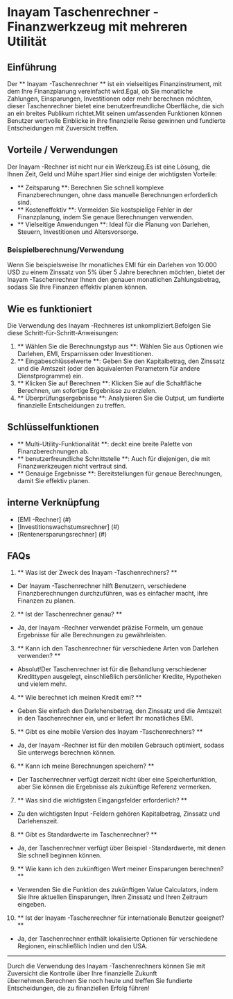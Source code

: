 # Inayam Taschenrechner - Finanzwerkzeug mit mehreren Utilität

## Einführung
Der ** Inayam -Taschenrechner ** ist ein vielseitiges Finanzinstrument, mit dem Ihre Finanzplanung vereinfacht wird.Egal, ob Sie monatliche Zahlungen, Einsparungen, Investitionen oder mehr berechnen möchten, dieser Taschenrechner bietet eine benutzerfreundliche Oberfläche, die sich an ein breites Publikum richtet.Mit seinen umfassenden Funktionen können Benutzer wertvolle Einblicke in ihre finanzielle Reise gewinnen und fundierte Entscheidungen mit Zuversicht treffen.

## Vorteile / Verwendungen
Der Inayam -Rechner ist nicht nur ein Werkzeug.Es ist eine Lösung, die Ihnen Zeit, Geld und Mühe spart.Hier sind einige der wichtigsten Vorteile:
- ** Zeitsparung **: Berechnen Sie schnell komplexe Finanzberechnungen, ohne dass manuelle Berechnungen erforderlich sind.
- ** Kosteneffektiv **: Vermeiden Sie kostspielige Fehler in der Finanzplanung, indem Sie genaue Berechnungen verwenden.
- ** Vielseitige Anwendungen **: Ideal für die Planung von Darlehen, Steuern, Investitionen und Altersvorsorge.

### Beispielberechnung/Verwendung
Wenn Sie beispielsweise Ihr monatliches EMI für ein Darlehen von 10.000 USD zu einem Zinssatz von 5% über 5 Jahre berechnen möchten, bietet der Inayam -Taschenrechner Ihnen den genauen monatlichen Zahlungsbetrag, sodass Sie Ihre Finanzen effektiv planen können.

## Wie es funktioniert
Die Verwendung des Inayam -Rechneres ist unkompliziert.Befolgen Sie diese Schritt-für-Schritt-Anweisungen:
1. ** Wählen Sie die Berechnungstyp aus **: Wählen Sie aus Optionen wie Darlehen, EMI, Ersparnissen oder Investitionen.
2. ** Eingabeschlüsselwerte **: Geben Sie den Kapitalbetrag, den Zinssatz und die Amtszeit (oder den äquivalenten Parametern für andere Dienstprogramme) ein.
3. ** Klicken Sie auf Berechnen **: Klicken Sie auf die Schaltfläche Berechnen, um sofortige Ergebnisse zu erzielen.
4. ** Überprüfungsergebnisse **: Analysieren Sie die Output, um fundierte finanzielle Entscheidungen zu treffen.

## Schlüsselfunktionen
- ** Multi-Utility-Funktionalität **: deckt eine breite Palette von Finanzberechnungen ab.
- ** benutzerfreundliche Schnittstelle **: Auch für diejenigen, die mit Finanzwerkzeugen nicht vertraut sind.
- ** Genauige Ergebnisse **: Bereitstellungen für genaue Berechnungen, damit Sie effektiv planen.

## interne Verknüpfung
- [EMI -Rechner] (#)
- [Investitionswachstumsrechner] (#)
- [Rentenersparungsrechner] (#)

## FAQs

1. ** Was ist der Zweck des Inayam -Taschenrechners? **
- Der Inayam -Taschenrechner hilft Benutzern, verschiedene Finanzberechnungen durchzuführen, was es einfacher macht, ihre Finanzen zu planen.

2. ** Ist der Taschenrechner genau? **
- Ja, der Inayam -Rechner verwendet präzise Formeln, um genaue Ergebnisse für alle Berechnungen zu gewährleisten.

3. ** Kann ich den Taschenrechner für verschiedene Arten von Darlehen verwenden? **
- Absolut!Der Taschenrechner ist für die Behandlung verschiedener Kredittypen ausgelegt, einschließlich persönlicher Kredite, Hypotheken und vielem mehr.

4. ** Wie berechnet ich meinen Kredit emi? **
- Geben Sie einfach den Darlehensbetrag, den Zinssatz und die Amtszeit in den Taschenrechner ein, und er liefert Ihr monatliches EMI.

5. ** Gibt es eine mobile Version des Inayam -Taschenrechners? **
- Ja, der Inayam -Rechner ist für den mobilen Gebrauch optimiert, sodass Sie unterwegs berechnen können.

6. ** Kann ich meine Berechnungen speichern? **
- Der Taschenrechner verfügt derzeit nicht über eine Speicherfunktion, aber Sie können die Ergebnisse als zukünftige Referenz vermerken.

7. ** Was sind die wichtigsten Eingangsfelder erforderlich? **
- Zu den wichtigsten Input -Feldern gehören Kapitalbetrag, Zinssatz und Darlehenszeit.

8. ** Gibt es Standardwerte im Taschenrechner? **
- Ja, der Taschenrechner verfügt über Beispiel -Standardwerte, mit denen Sie schnell beginnen können.

9. ** Wie kann ich den zukünftigen Wert meiner Einsparungen berechnen? **
- Verwenden Sie die Funktion des zukünftigen Value Calculators, indem Sie Ihre aktuellen Einsparungen, Ihren Zinssatz und Ihren Zeitraum eingeben.

10. ** Ist der Inayam -Taschenrechner für internationale Benutzer geeignet? **
- Ja, der Taschenrechner enthält lokalisierte Optionen für verschiedene Regionen, einschließlich Indien und den USA.

---

Durch die Verwendung des Inayam -Taschenrechners können Sie mit Zuversicht die Kontrolle über Ihre finanzielle Zukunft übernehmen.Berechnen Sie noch heute und treffen Sie fundierte Entscheidungen, die zu finanziellen Erfolg führen!